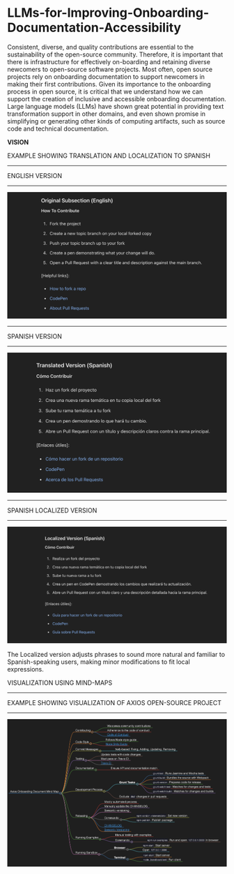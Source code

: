 # LLMs-for-Improving-Onboarding-Documentation-Accessibility
Consistent, diverse, and quality contributions are essential to the sustainability of the open-source community. Therefore, it is important that there is infrastructure for effectively on-boarding and retaining diverse newcomers to open-source software projects. 
Most often, open source projects rely on onboarding documentation to support newcomers in making their first contributions. 
Given its importance to the onboarding process in open source, it is critical that we understand how we can support the creation of inclusive and accessible onboarding documentation. 
Large language models (LLMs) have shown great potential in providing text transformation support in other domains, and even shown promise in simplifying or generating other kinds of computing artifacts, such as source code and technical documentation. 

**VISION**

EXAMPLE SHOWING TRANSLATION AND LOCALIZATION TO SPANISH
********************************************************
ENGLISH VERSION
********************************************************
![English Version](./image_1.png) 
********************************************************
SPANISH VERSION
********************************************************
![Spanish Version](./image_2.png) 
********************************************************
SPANISH LOCALIZED VERSION
********************************************************
![Spanish Localized Version](./image_3.png) 

The Localized version adjusts phrases to sound more natural and familiar to Spanish-speaking users, making minor modifications to fit local expressions.


VISUALIZATION USING MIND-MAPS
********************************************************
EXAMPLE SHOWING VISUALIZATION OF AXIOS OPEN-SOURCE PROJECT
********************************************************
![Mind-maps](./image_4.png) 
